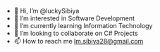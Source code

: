 - 👋 Hi, I’m @luckySibiya
- 👀 I’m interested in Software Development 
- 🌱 I’m currently learning Information Technology 
- 💞️ I’m looking to collaborate on C# Projects 
- 📫 How to reach me lm.sibiya28@gmail.com

<!---
luckySibiya/luckySibiya is a ✨ special ✨ repository because its `README.md` (this file) appears on your GitHub profile.
You can click the Preview link to take a look at your changes.
--->
